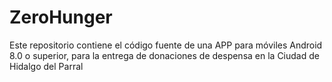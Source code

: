 # ZeroHunger
Este repositorio contiene el código fuente de una APP para móviles Android 8.0 o superior, para la entrega de donaciones de despensa en la Ciudad de Hidalgo del Parral
